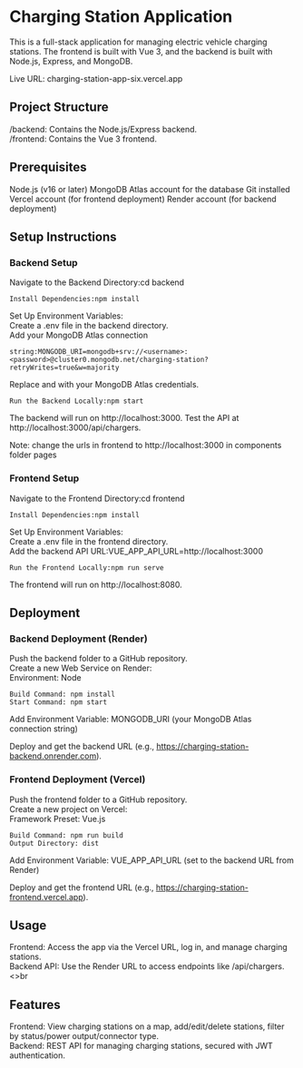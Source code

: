 # Charging Station Application
This is a full-stack application for managing electric vehicle charging stations. The frontend is built with Vue 3, and the backend is built with Node.js, Express, and MongoDB.

Live URL: charging-station-app-six.vercel.app
## Project Structure

/backend: Contains the Node.js/Express backend.<br>
/frontend: Contains the Vue 3 frontend.

## Prerequisites

Node.js (v16 or later)
MongoDB Atlas account for the database
Git installed
Vercel account (for frontend deployment)
Render account (for backend deployment)

## Setup Instructions
### Backend Setup
Navigate to the Backend Directory:cd backend
```
Install Dependencies:npm install
```
Set Up Environment Variables:<br>
Create a .env file in the backend directory.<br>
Add your MongoDB Atlas connection <br>
```
string:MONGODB_URI=mongodb+srv://<username>:<password>@cluster0.mongodb.net/charging-station?retryWrites=true&w=majority
```

Replace <username> and <password> with your MongoDB Atlas credentials.

```
Run the Backend Locally:npm start
```

The backend will run on http://localhost:3000.
Test the API at http://localhost:3000/api/chargers.

Note: change the urls in frontend to http://localhost:3000 in components folder pages 

### Frontend Setup

Navigate to the Frontend Directory:cd frontend
```
Install Dependencies:npm install

```
Set Up Environment Variables:<br>
Create a .env file in the frontend directory.<br>
Add the backend API URL:VUE_APP_API_URL=http://localhost:3000<br>
```
Run the Frontend Locally:npm run serve
```

The frontend will run on http://localhost:8080.


## Deployment
### Backend Deployment (Render)

Push the backend folder to a GitHub repository.<br>
Create a new Web Service on Render:<br>
Environment: Node<br>
```
Build Command: npm install
Start Command: npm start
```
Add Environment Variable: MONGODB_URI (your MongoDB Atlas connection string)<br>


Deploy and get the backend URL (e.g., https://charging-station-backend.onrender.com).<br>

### Frontend Deployment (Vercel)

Push the frontend folder to a GitHub repository.<br>
Create a new project on Vercel:<br>
Framework Preset: Vue.js<br>
```
Build Command: npm run build
Output Directory: dist
```
Add Environment Variable: VUE_APP_API_URL (set to the backend URL from Render)<br>


Deploy and get the frontend URL (e.g., https://charging-station-frontend.vercel.app).<br>

## Usage

Frontend: Access the app via the Vercel URL, log in, and manage charging stations.<br>
Backend API: Use the Render URL to access endpoints like /api/chargers.<>br

## Features

Frontend: View charging stations on a map, add/edit/delete stations, filter by status/power output/connector type.<br>
Backend: REST API for managing charging stations, secured with JWT authentication.<br>

